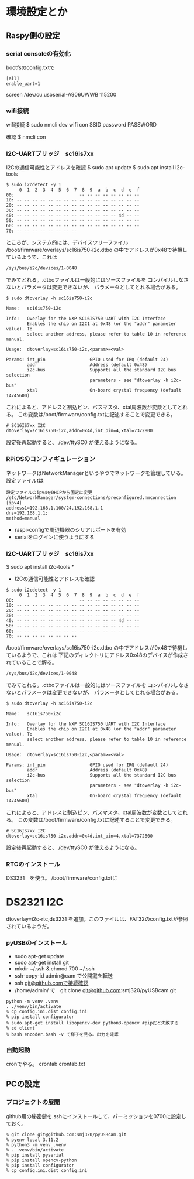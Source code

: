 # 環境設定とか

## Raspy側の設定

### serial consoleの有効化

bootfsのconfig.txtで
```
[all]
enable_uart=1
```
screen /dev/cu.usbserial-A906UWWB 115200

### wifi接続

wifi接続
$ sudo nmcli dev wifi con SSID password PASSWORD

確認
$ nmcli con

### I2C-UARTブリッジ　sc16is7xx

I2Cの通信可能性とアドレスを確認
$ sudo apt update
$ sudo apt install i2c-tools

```
$ sudo i2cdetect -y 1
     0  1  2  3  4  5  6  7  8  9  a  b  c  d  e  f
00:                         -- -- -- -- -- -- -- -- 
10: -- -- -- -- -- -- -- -- -- -- -- -- -- -- -- -- 
20: -- -- -- -- -- -- -- -- -- -- -- -- -- -- -- -- 
30: -- -- -- -- -- -- -- -- -- -- -- -- -- -- -- -- 
40: -- -- -- -- -- -- -- -- -- -- -- -- -- 4d -- -- 
50: -- -- -- -- -- -- -- -- -- -- -- -- -- -- -- -- 
60: -- -- -- -- -- -- -- -- -- -- -- -- -- -- -- -- 
70: -- -- -- -- -- -- -- --  
```

ところが、システム的には、デバイスツリーファイル
/boot/firmware/overlays/sc16is750-i2c.dtbo
の中でアドレスが0x48で待機しているようで、これは
```aiignore
/sys/bus/i2c/devices/1-0048
```
でみてとれる。.dtboファイルは一般的にはソースファイルを
コンパイルしなさないとパラメータは変更できないが、
パラメータとしてとれる場合がある。
```
$ sudo dtoverlay -h sc16is750-i2c

Name:   sc16is750-i2c

Info:   Overlay for the NXP SC16IS750 UART with I2C Interface
        Enables the chip on I2C1 at 0x48 (or the "addr" parameter value). To
        select another address, please refer to table 10 in reference manual.

Usage:  dtoverlay=sc16is750-i2c,<param>=<val>

Params: int_pin                 GPIO used for IRQ (default 24)
        addr                    Address (default 0x48)
        i2c-bus                 Supports all the standard I2C bus selection
                                parameters - see "dtoverlay -h i2c-bus"
        xtal                    On-board crystal frequency (default 14745600)
```
これによると、アドレスと割込ピン、バスマスタ、xtal周波数が変数としてとれる。
この変数は/boot/firmware/config.txtに記述することで変更できる。
```
# SC16IS7xx I2C
dtoverlay=sc16is750-i2c,addr=0x4d,int_pin=4,xtal=7372800
```

設定後再起動すると、
/dev/ttySC0
が使えるようになる。

### RPiOSのコンフィギュレーション

ネットワークはNetworkManagerというやつでネットワークを管理している。設定ファイルtは

```
設定ファイルのipv4をDHCPから固定に変更
/etc/NetworkManager/system-connections/preconfigured.nmconnection 
[ipv4]
address1=192.168.1.100/24,192.168.1.1
dns=192.168.1.1;
method=manual
```

* raspi-configで周辺機器のシリアルポートを有効
* serialをログインに使うようにする

### I2C-UARTブリッジ　sc16is7xx
$ sudo apt install i2c-tools
* 
* I2Cの通信可能性とアドレスを確認

```
$ sudo i2cdetect -y 1
     0  1  2  3  4  5  6  7  8  9  a  b  c  d  e  f
00:                         -- -- -- -- -- -- -- -- 
10: -- -- -- -- -- -- -- -- -- -- -- -- -- -- -- -- 
20: -- -- -- -- -- -- -- -- -- -- -- -- -- -- -- -- 
30: -- -- -- -- -- -- -- -- -- -- -- -- -- -- -- -- 
40: -- -- -- -- -- -- -- -- -- -- -- -- -- 4d -- -- 
50: -- -- -- -- -- -- -- -- -- -- -- -- -- -- -- -- 
60: -- -- -- -- -- -- -- -- -- -- -- -- -- -- -- -- 
70: -- -- -- -- -- -- -- --  
```

/boot/firmware/overlays/sc16is750-i2c.dtbo
の中でアドレスが0x48で待機しているようで、これは
下記のディレクトリにアドレス0x48のデバイスが作成されていることで解る。
```
/sys/bus/i2c/devices/1-0048
```
でみてとれる。.dtboファイルは一般的にはソースファイルを
コンパイルしなさないとパラメータは変更できないが、
パラメータとしてとれる場合がある。
```
$ sudo dtoverlay -h sc16is750-i2c

Name:   sc16is750-i2c

Info:   Overlay for the NXP SC16IS750 UART with I2C Interface
        Enables the chip on I2C1 at 0x48 (or the "addr" parameter value). To
        select another address, please refer to table 10 in reference manual.

Usage:  dtoverlay=sc16is750-i2c,<param>=<val>

Params: int_pin                 GPIO used for IRQ (default 24)
        addr                    Address (default 0x48)
        i2c-bus                 Supports all the standard I2C bus selection
                                parameters - see "dtoverlay -h i2c-bus"
        xtal                    On-board crystal frequency (default 14745600)
```
これによると、アドレスと割込ピン、バスマスタ、xtal周波数が変数としてとれる。
この変数は/boot/firmware/config.txtに記述することで変更できる。
```
# SC16IS7xx I2C
dtoverlay=sc16is750-i2c,addr=0x4d,int_pin=4,xtal=7372800
```

設定後再起動すると、
/dev/ttySC0
が使えるようになる。

### RTCのインストール
DS3231　を使う。
/boot/firmware/config.txtに
# DS2321 I2C
dtoverlay=i2c-rtc,ds3231
を追加。このファイルは、FAT32のconfig.txtが参照されているようだ。

### pyUSBのインストール
* sudo apt-get update
* sudo apt-get install git
* mkdir ~/.ssh & chmod 700 ~/.ssh
* ssh-copy-id admin@cam で公開鍵を転送
* ssh git@github.comで接続確認
* /home/admin/ で　git clone git@github.com:smj320/pyUSBcam.git

```
python -m venv .venv
. ./venv/bin/activate
% cp config.ini.dist config.ini
% pip install configurator
% sudo apt-get install libopencv-dev python3-opencv #pipだと失敗する
% cd client
% bash encoder.bash -v で様子を見る。出力を確認
```
### 自動起動

cronでやる。
crontab crontab.txt

## PCの設定

### プロジェクトの展開

github用の秘密鍵を.sshにインストールして、パーミッションを0700に設定しておく。

```
% git clone git@github.com:smj320/pyUSBcam.git
% pyenv local 3.11.2
% python3 -m venv .venv
% . .venv/bin/activate
% pip install pyserial
% pip install opencv-python
% pip install configurator
% cp config.ini.dist config.ini
```
